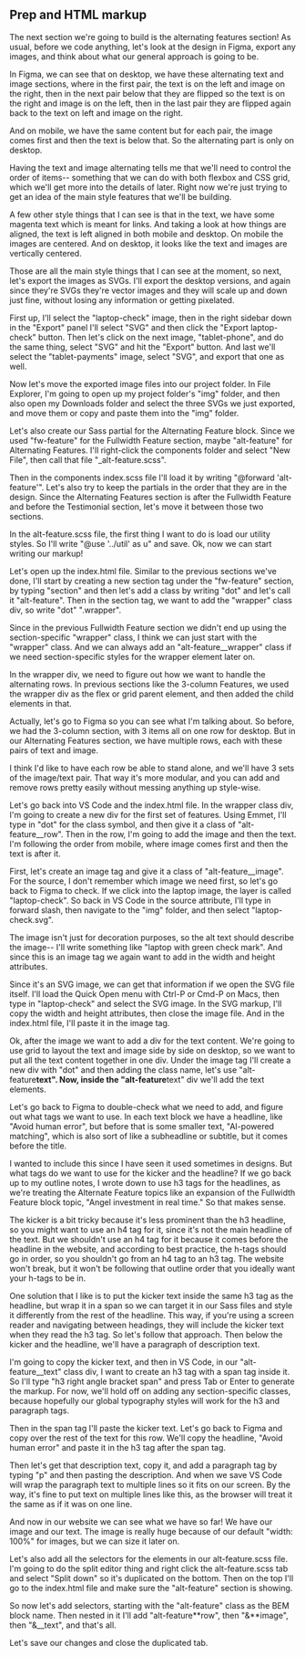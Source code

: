 ## Prep and HTML markup

The next section we're going to build is the alternating features section! As usual, before we code anything, let's look at the design in Figma, export any images, and think about what our general approach is going to be.

In Figma, we can see that on desktop, we have these alternating text and image sections, where in the first pair, the text is on the left and image on the right, then in the next pair below that they are flipped so the text is on the right and image is on the left, then in the last pair they are flipped again back to the text on left and image on the right.

And on mobile, we have the same content but for each pair, the image comes first and then the text is below that. So the alternating part is only on desktop.

Having the text and image alternating tells me that we'll need to control the order of items-- something that we can do with both flexbox and CSS grid, which we'll get more into the details of later. Right now we're just trying to get an idea of the main style features that we'll be building.

A few other style things that I can see is that in the text, we have some magenta text which is meant for links. And taking a look at how things are aligned, the text is left aligned in both mobile and desktop. On mobile the images are centered. And on desktop, it looks like the text and images are vertically centered.

Those are all the main style things that I can see at the moment, so next, let's export the images as SVGs. I'll export the desktop versions, and again since they're SVGs they're vector images and they will scale up and down just fine, without losing any information or getting pixelated.

First up, I'll select the "laptop-check" image, then in the right sidebar down in the "Export" panel I'll select "SVG" and then click the "Export laptop-check" button. Then let's click on the next image, "tablet-phone", and do the same thing, select "SVG" and hit the "Export" button. And last we'll select the "tablet-payments" image, select "SVG", and export that one as well.

Now let's move the exported image files into our project folder. In File Explorer, I'm going to open up my project folder's "img" folder, and then also open my Downloads folder and select the three SVGs we just exported, and move them or copy and paste them into the "img" folder.

Let's also create our Sass partial for the Alternating Feature block. Since we used "fw-feature" for the Fullwidth Feature section, maybe "alt-feature" for Alternating Features. I'll right-click the components folder and select "New File", then call that file "\_alt-feature.scss".

Then in the components index.scss file I'll load it by writing "@forward 'alt-feature'". Let's also try to keep the partials in the order that they are in the design. Since the Alternating Features section is after the Fullwidth Feature and before the Testimonial section, let's move it between those two sections.

In the alt-feature.scss file, the first thing I want to do is load our utility styles. So I'll write "@use '../util' as u" and save. Ok, now we can start writing our markup!

Let's open up the index.html file. Similar to the previous sections we've done, I'll start by creating a new section tag under the "fw-feature" section, by typing "section" and then let's add a class by writing "dot" and let's call it "alt-feature". Then in the section tag, we want to add the "wrapper" class div, so write "dot" ".wrapper".

Since in the previous Fullwidth Feature section we didn't end up using the section-specific "wrapper" class, I think we can just start with the "wrapper" class. And we can always add an "alt-feature\_\_wrapper" class if we need section-specific styles for the wrapper element later on.

In the wrapper div, we need to figure out how we want to handle the alternating rows. In previous sections like the 3-column Features, we used the wrapper div as the flex or grid parent element, and then added the child elements in that.

Actually, let's go to Figma so you can see what I'm talking about. So before, we had the 3-column section, with 3 items all on one row for desktop. But in our Alternating Features section, we have multiple rows, each with these pairs of text and image.

I think I'd like to have each row be able to stand alone, and we'll have 3 sets of the image/text pair. That way it's more modular, and you can add and remove rows pretty easily without messing anything up style-wise.

Let's go back into VS Code and the index.html file. In the wrapper class div, I'm going to create a new div for the first set of features. Using Emmet, I'll type in "dot" for the class symbol, and then give it a class of "alt-feature\_\_row". Then in the row, I'm going to add the image and then the text. I'm following the order from mobile, where image comes first and then the text is after it.

First, let's create an image tag and give it a class of "alt-feature\_\_image". For the source, I don't remember which image we need first, so let's go back to Figma to check. If we click into the laptop image, the layer is called "laptop-check". So back in VS Code in the source attribute, I'll type in forward slash, then navigate to the "img" folder, and then select "laptop-check.svg".

The image isn't just for decoration purposes, so the alt text should describe the image-- I'll write something like "laptop with green check mark". And since this is an image tag we again want to add in the width and height attributes.

Since it's an SVG image, we can get that information if we open the SVG file itself. I'll load the Quick Open menu with Ctrl-P or Cmd-P on Macs, then type in "laptop-check" and select the SVG image. In the SVG markup, I'll copy the width and height attributes, then close the image file. And in the index.html file, I'll paste it in the image tag.

Ok, after the image we want to add a div for the text content. We're going to use grid to layout the text and image side by side on desktop, so we want to put all the text content together in one div. Under the image tag I'll create a new div with "dot" and then adding the class name, let's use "alt-feature**text". Now, inside the "alt-feature**text" div we'll add the text elements.

Let's go back to Figma to double-check what we need to add, and figure out what tags we want to use. In each text block we have a headline, like "Avoid human error", but before that is some smaller text, "AI-powered matching", which is also sort of like a subheadline or subtitle, but it comes before the title.

I wanted to include this since I have seen it used sometimes in designs. But what tags do we want to use for the kicker and the headline? If we go back up to my outline notes, I wrote down to use h3 tags for the headlines, as we're treating the Alternate Feature topics like an expansion of the Fullwidth Feature block topic, "Angel investment in real time." So that makes sense.

The kicker is a bit tricky because it's less prominent than the h3 headline, so you might want to use an h4 tag for it, since it's not the main headline of the text. But we shouldn't use an h4 tag for it because it comes before the headline in the website, and according to best practice, the h-tags should go in order, so you shouldn't go from an h4 tag to an h3 tag. The website won't break, but it won't be following that outline order that you ideally want your h-tags to be in.

One solution that I like is to put the kicker text inside the same h3 tag as the headline, but wrap it in a span so we can target it in our Sass files and style it differently from the rest of the headline. This way, if you're using a screen reader and navigating between headings, they will include the kicker text when they read the h3 tag. So let's follow that approach. Then below the kicker and the headline, we'll have a paragraph of description text.

I'm going to copy the kicker text, and then in VS Code, in our "alt-feature\_\_text" class div, I want to create an h3 tag with a span tag inside it. So I'll type "h3 right angle bracket span" and press Tab or Enter to generate the markup. For now, we'll hold off on adding any section-specific classes, because hopefully our global typography styles will work for the h3 and paragraph tags.

Then in the span tag I'll paste the kicker text. Let's go back to Figma and copy over the rest of the text for this row. We'll copy the headline, "Avoid human error" and paste it in the h3 tag after the span tag.

Then let's get that description text, copy it, and add a paragraph tag by typing "p" and then pasting the description. And when we save VS Code will wrap the paragraph text to multiple lines so it fits on our screen. By the way, it's fine to put text on multiple lines like this, as the browser will treat it the same as if it was on one line.

And now in our website we can see what we have so far! We have our image and our text. The image is really huge because of our default "width: 100%" for images, but we can size it later on.

Let's also add all the selectors for the elements in our alt-feature.scss file. I'm going to do the split editor thing and right click the alt-feature.scss tab and select "Split down" so it's duplicated on the bottom. Then on the top I'll go to the index.html file and make sure the "alt-feature" section is showing.

So now let's add selectors, starting with the "alt-feature" class as the BEM block name. Then nested in it I'll add "alt-feature**row", then "&**image", then "&\_\_text", and that's all.

Let's save our changes and close the duplicated tab.
